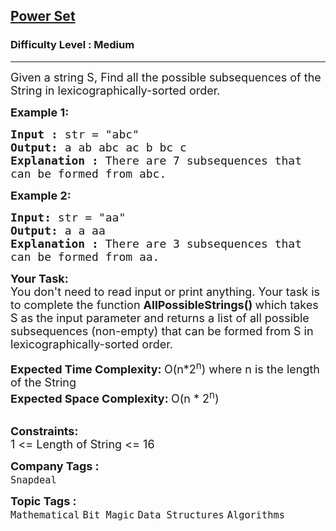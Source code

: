 <h2><a href="https://www.geeksforgeeks.org/problems/power-set4302/1?utm_source=inf&utm_medium=inf%252Fcampaign%2B&utm_campaign=codein10_powerset_YT">Power Set</a></h2><h3>Difficulty Level : Medium</h3><hr><div class="problems_problem_content__Xm_eO"><p><span style="font-size: 18px;">Given a string S, Find&nbsp;all the possible subsequences&nbsp;of the String in lexicographically-sorted order.</span></p>
<p><span style="font-size: 18px;"><strong>Example 1:</strong></span></p>
<pre><span style="font-size: 18px;"><strong>Input : </strong>str = "abc"
<strong>Output: </strong>a ab abc ac b bc c
<strong>Explanation : </strong>There are 7 subsequences that 
can be formed from abc.</span>
</pre>
<p><span style="font-size: 18px;"><strong>Example 2:</strong></span></p>
<pre><span style="font-size: 18px;"><strong>Input: </strong>str = "aa"
<strong>Output: </strong>a a aa
<strong>Explanation : </strong>There are 3 subsequences that 
can be formed from aa.</span>
</pre>
<p><span style="font-size: 18px;"><strong>Your Task:</strong><br>You don't need to read input or print anything.&nbsp;</span><span style="font-size: 18px;">Your task is to complete the function&nbsp;<strong>AllPossibleStrings()&nbsp;</strong>which takes S as the input parameter and returns a list of all possible subsequences (non-empty) that can be formed from S in lexicographically-sorted order.</span></p>
<p><span style="font-size: 18px;"><strong>Expected Time Complexity:&nbsp;</strong>O(n*2<sup>n</sup>) where n is the length of the String<br><strong>Expected Space Complexity:&nbsp;</strong>O(n * 2<sup>n</sup>)</span><br>&nbsp;</p>
<p><strong><span style="font-size: 18px;">Constraints:&nbsp;</span></strong><br><span style="font-size: 18px;">1 &lt;= Length of String &lt;= 16</span></p></div><p><span style=font-size:18px><strong>Company Tags : </strong><br><code>Snapdeal</code>&nbsp;<br><p><span style=font-size:18px><strong>Topic Tags : </strong><br><code>Mathematical</code>&nbsp;<code>Bit Magic</code>&nbsp;<code>Data Structures</code>&nbsp;<code>Algorithms</code>&nbsp;